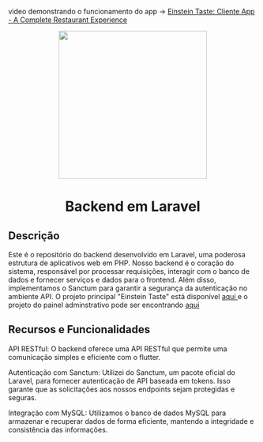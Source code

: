 
<p>video demonstrando o funcionamento do app -> <a href="https://www.youtube.com/watch?v=FAr_u7Qc9rk"> Einstein Taste: Cliente App - A Complete Restaurant Experience </a></p>
<p align="center"> <img src="https://github.com/igorAnthony/einsteintaste-app/blob/main/assets/images/logo3.png" width="300px"></p>
<h1 align="center">Backend em Laravel 
</h1>
<h2>Descrição</h2>
<p>
Este é o repositório do backend desenvolvido em Laravel, uma poderosa estrutura de aplicativos web em PHP. Nosso backend é o coração do sistema, responsável por processar requisições, interagir com o banco de dados e fornecer serviços e dados para o frontend. Além disso, implementamos o Sanctum para garantir a segurança da autenticação no ambiente API.
O projeto principal "Einstein Taste" está disponível  <a href="https://github.com/igorAnthony/einsteintaste-app"> aqui </a> e o projeto do painel adminstrativo pode ser encontrando <a href="https://github.com/igorAnthony/einsteintaste-adminpanel"> aqui </a></p>

<h2>Recursos e Funcionalidades</h2>
<p>
API RESTful: O backend oferece uma API RESTful que permite uma comunicação simples e eficiente com o flutter.
</p>
<p>
Autenticação com Sanctum: Utilizei do Sanctum, um pacote oficial do Laravel, para fornecer autenticação de API baseada em tokens. Isso garante que as solicitações aos nossos endpoints sejam protegidas e seguras.
</p>
<p> Integração com MySQL: Utilizamos o banco de dados MySQL para armazenar e recuperar dados de forma eficiente, mantendo a integridade e consistência das informações. </p>

